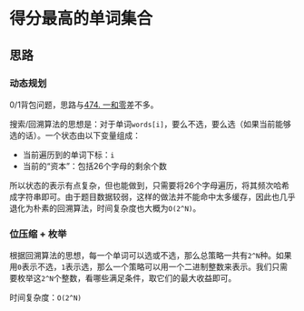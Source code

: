 # 得分最高的单词集合

## 思路

### 动态规划

0/1背包问题，思路与[474. 一和零](https://leetcode-cn.com/problems/ones-and-zeroes/)差不多。

搜索/回溯算法的思想是：对于单词`words[i]`，要么不选，要么选（如果当前能够选的话）。一个状态由以下变量组成：

- 当前遍历到的单词下标：`i`
- 当前的“资本”：包括26个字母的剩余个数

所以状态的表示有点复杂，但也能做到，只需要将26个字母遍历，将其频次哈希成字符串即可。由于题目数据较弱，这样的做法并不能命中太多缓存，因此也几乎退化为朴素的回溯算法，时间复杂度也大概为`O(2^N)`。

### 位压缩 + 枚举

根据回溯算法的思想，每一个单词可以选或不选，那么总策略一共有`2^N`种。如果用`0`表示不选，`1`表示选，那么一个策略可以用一个二进制整数来表示。我们只需要枚举这`2^N`个整数，看哪些满足条件，取它们的最大收益即可。

时间复杂度：`O(2^N)`
